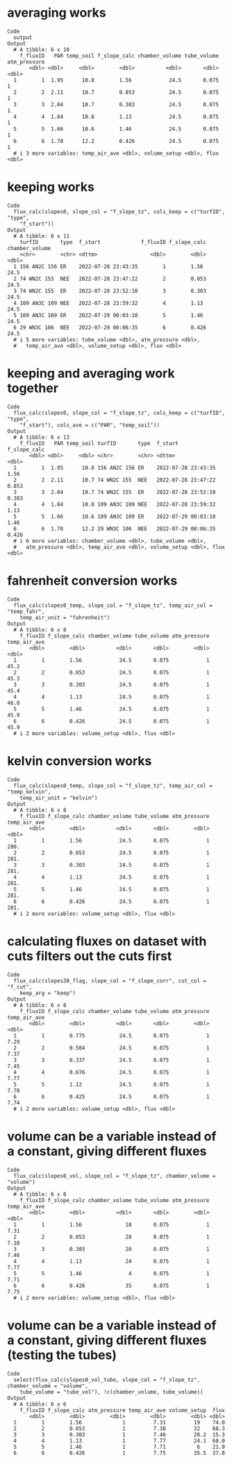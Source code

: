 # averaging works

    Code
      output
    Output
      # A tibble: 6 x 10
        f_fluxID   PAR temp_soil f_slope_calc chamber_volume tube_volume atm_pressure
           <dbl> <dbl>     <dbl>        <dbl>          <dbl>       <dbl>        <dbl>
      1        1  1.95      10.8        1.56            24.5       0.075            1
      2        2  2.11      10.7        0.853           24.5       0.075            1
      3        3  2.04      10.7        0.303           24.5       0.075            1
      4        4  1.84      10.8        1.13            24.5       0.075            1
      5        5  1.66      10.6        1.46            24.5       0.075            1
      6        6  1.78      12.2        0.426           24.5       0.075            1
      # i 3 more variables: temp_air_ave <dbl>, volume_setup <dbl>, flux <dbl>

# keeping works

    Code
      flux_calc(slopes0, slope_col = "f_slope_tz", cols_keep = c("turfID", "type",
        "f_start"))
    Output
      # A tibble: 6 x 11
        turfID       type  f_start             f_fluxID f_slope_calc chamber_volume
        <chr>        <chr> <dttm>                 <dbl>        <dbl>          <dbl>
      1 156 AN2C 156 ER    2022-07-28 23:43:35        1        1.56            24.5
      2 74 WN2C 155  NEE   2022-07-28 23:47:22        2        0.853           24.5
      3 74 WN2C 155  ER    2022-07-28 23:52:10        3        0.303           24.5
      4 109 AN3C 109 NEE   2022-07-28 23:59:32        4        1.13            24.5
      5 109 AN3C 109 ER    2022-07-29 00:03:10        5        1.46            24.5
      6 29 WN3C 106  NEE   2022-07-29 00:06:35        6        0.426           24.5
      # i 5 more variables: tube_volume <dbl>, atm_pressure <dbl>,
      #   temp_air_ave <dbl>, volume_setup <dbl>, flux <dbl>

# keeping and averaging work together

    Code
      flux_calc(slopes0, slope_col = "f_slope_tz", cols_keep = c("turfID", "type",
        "f_start"), cols_ave = c("PAR", "temp_soil"))
    Output
      # A tibble: 6 x 13
        f_fluxID   PAR temp_soil turfID       type  f_start             f_slope_calc
           <dbl> <dbl>     <dbl> <chr>        <chr> <dttm>                     <dbl>
      1        1  1.95      10.8 156 AN2C 156 ER    2022-07-28 23:43:35        1.56 
      2        2  2.11      10.7 74 WN2C 155  NEE   2022-07-28 23:47:22        0.853
      3        3  2.04      10.7 74 WN2C 155  ER    2022-07-28 23:52:10        0.303
      4        4  1.84      10.8 109 AN3C 109 NEE   2022-07-28 23:59:32        1.13 
      5        5  1.66      10.6 109 AN3C 109 ER    2022-07-29 00:03:10        1.46 
      6        6  1.78      12.2 29 WN3C 106  NEE   2022-07-29 00:06:35        0.426
      # i 6 more variables: chamber_volume <dbl>, tube_volume <dbl>,
      #   atm_pressure <dbl>, temp_air_ave <dbl>, volume_setup <dbl>, flux <dbl>

# fahrenheit conversion works

    Code
      flux_calc(slopes0_temp, slope_col = "f_slope_tz", temp_air_col = "temp_fahr",
        temp_air_unit = "fahrenheit")
    Output
      # A tibble: 6 x 8
        f_fluxID f_slope_calc chamber_volume tube_volume atm_pressure temp_air_ave
           <dbl>        <dbl>          <dbl>       <dbl>        <dbl>        <dbl>
      1        1        1.56            24.5       0.075            1         45.2
      2        2        0.853           24.5       0.075            1         45.3
      3        3        0.303           24.5       0.075            1         45.4
      4        4        1.13            24.5       0.075            1         46.0
      5        5        1.46            24.5       0.075            1         45.9
      6        6        0.426           24.5       0.075            1         45.9
      # i 2 more variables: volume_setup <dbl>, flux <dbl>

# kelvin conversion works

    Code
      flux_calc(slopes0_temp, slope_col = "f_slope_tz", temp_air_col = "temp_kelvin",
        temp_air_unit = "kelvin")
    Output
      # A tibble: 6 x 8
        f_fluxID f_slope_calc chamber_volume tube_volume atm_pressure temp_air_ave
           <dbl>        <dbl>          <dbl>       <dbl>        <dbl>        <dbl>
      1        1        1.56            24.5       0.075            1         280.
      2        2        0.853           24.5       0.075            1         281.
      3        3        0.303           24.5       0.075            1         281.
      4        4        1.13            24.5       0.075            1         281.
      5        5        1.46            24.5       0.075            1         281.
      6        6        0.426           24.5       0.075            1         281.
      # i 2 more variables: volume_setup <dbl>, flux <dbl>

# calculating fluxes on dataset with cuts filters out the cuts first

    Code
      flux_calc(slopes30_flag, slope_col = "f_slope_corr", cut_col = "f_cut",
        keep_arg = "keep")
    Output
      # A tibble: 6 x 8
        f_fluxID f_slope_calc chamber_volume tube_volume atm_pressure temp_air_ave
           <dbl>        <dbl>          <dbl>       <dbl>        <dbl>        <dbl>
      1        1        0.775           24.5       0.075            1         7.29
      2        2        0.504           24.5       0.075            1         7.37
      3        3        0.337           24.5       0.075            1         7.45
      4        4        0.676           24.5       0.075            1         7.77
      5        5        1.12            24.5       0.075            1         7.70
      6        6        0.425           24.5       0.075            1         7.74
      # i 2 more variables: volume_setup <dbl>, flux <dbl>

# volume can be a variable instead of a constant, giving different fluxes

    Code
      flux_calc(slopes0_vol, slope_col = "f_slope_tz", chamber_volume = "volume")
    Output
      # A tibble: 6 x 8
        f_fluxID f_slope_calc chamber_volume tube_volume atm_pressure temp_air_ave
           <dbl>        <dbl>          <dbl>       <dbl>        <dbl>        <dbl>
      1        1        1.56              18       0.075            1         7.31
      2        2        0.853             28       0.075            1         7.38
      3        3        0.303             20       0.075            1         7.46
      4        4        1.13              24       0.075            1         7.77
      5        5        1.46               4       0.075            1         7.71
      6        6        0.426             35       0.075            1         7.75
      # i 2 more variables: volume_setup <dbl>, flux <dbl>

# volume can be a variable instead of a constant, giving different fluxes (testing the tubes)

    Code
      select(flux_calc(slopes0_vol_tube, slope_col = "f_slope_tz", chamber_volume = "volume",
        tube_volume = "tube_vol"), !c(chamber_volume, tube_volume))
    Output
      # A tibble: 6 x 6
        f_fluxID f_slope_calc atm_pressure temp_air_ave volume_setup  flux
           <dbl>        <dbl>        <dbl>        <dbl>        <dbl> <dbl>
      1        1        1.56             1         7.31         19    74.0
      2        2        0.853            1         7.38         32    68.3
      3        3        0.303            1         7.46         20.2  15.3
      4        4        1.13             1         7.77         24.1  68.0
      5        5        1.46             1         7.71          6    21.9
      6        6        0.426            1         7.75         35.5  37.8


